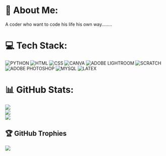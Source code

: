 # 💫 About Me:
A coder who want to code his life his own way........
# 💻 Tech Stack:
![PYTHON](https://img.shields.io/badge/PYTHON-3670A0) ![HTML](https://img.shields.io/badge/HTML-F98A15) ![CSS](https://img.shields.io/badge/CSS-1579a8) ![CANVA](https://img.shields.io/badge/CANVA-15F9EB) ![ADOBE LIGHTROOM](https://img.shields.io/badge/ADOBELIGHTROOM-2B62FE) ![SCRATCH](https://img.shields.io/badge/SCRATCH-FA4C00) ![ADOBE PHOTOSHOP](https://img.shields.io/badge/ADOBEPHOTOSHOP-2BA8FE)  ![MYSQL](https://img.shields.io/badge/MYSQL-blue) ![LATEX](https://img.shields.io/badge/LaTeX-lightgreen)
# 📊 GitHub Stats:
![](https://github-readme-stats.vercel.app/api?username=mayank785&theme=radical&hide_border=false&include_all_commits=true&count_private=true)<br/>
![](https://github-readme-streak-stats.herokuapp.com/?user=mayank785&theme=radical&hide_border=false)<br/>
![](https://github-readme-stats.vercel.app/api/top-langs/?username=mayank785&theme=radical&hide_border=false&include_all_commits=true&count_private=true&layout=compact)

## 🏆 GitHub Trophies
![](https://github-profile-trophy.vercel.app/?username=mayank785&theme=radical&no-frame=false&no-bg=true&margin-w=4)
